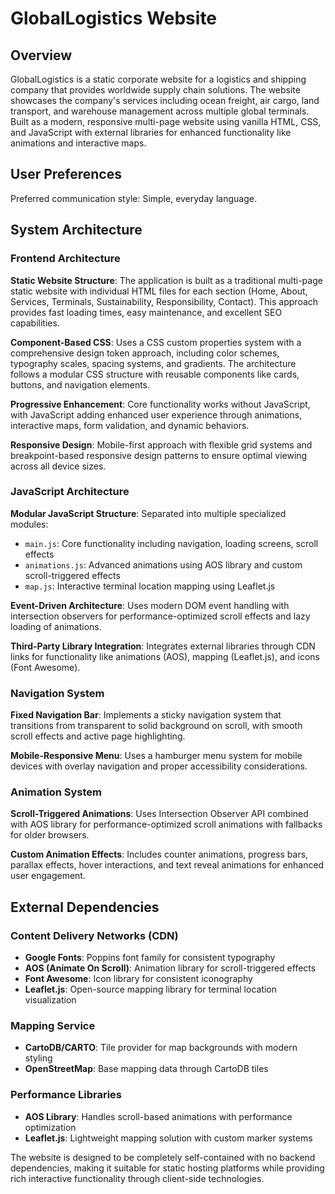 # GlobalLogistics Website

## Overview

GlobalLogistics is a static corporate website for a logistics and shipping company that provides worldwide supply chain solutions. The website showcases the company's services including ocean freight, air cargo, land transport, and warehouse management across multiple global terminals. Built as a modern, responsive multi-page website using vanilla HTML, CSS, and JavaScript with external libraries for enhanced functionality like animations and interactive maps.

## User Preferences

Preferred communication style: Simple, everyday language.

## System Architecture

### Frontend Architecture

**Static Website Structure**: The application is built as a traditional multi-page static website with individual HTML files for each section (Home, About, Services, Terminals, Sustainability, Responsibility, Contact). This approach provides fast loading times, easy maintenance, and excellent SEO capabilities.

**Component-Based CSS**: Uses a CSS custom properties system with a comprehensive design token approach, including color schemes, typography scales, spacing systems, and gradients. The architecture follows a modular CSS structure with reusable components like cards, buttons, and navigation elements.

**Progressive Enhancement**: Core functionality works without JavaScript, with JavaScript adding enhanced user experience through animations, interactive maps, form validation, and dynamic behaviors.

**Responsive Design**: Mobile-first approach with flexible grid systems and breakpoint-based responsive design patterns to ensure optimal viewing across all device sizes.

### JavaScript Architecture

**Modular JavaScript Structure**: Separated into multiple specialized modules:
- `main.js`: Core functionality including navigation, loading screens, scroll effects
- `animations.js`: Advanced animations using AOS library and custom scroll-triggered effects  
- `map.js`: Interactive terminal location mapping using Leaflet.js

**Event-Driven Architecture**: Uses modern DOM event handling with intersection observers for performance-optimized scroll effects and lazy loading of animations.

**Third-Party Library Integration**: Integrates external libraries through CDN links for functionality like animations (AOS), mapping (Leaflet.js), and icons (Font Awesome).

### Navigation System

**Fixed Navigation Bar**: Implements a sticky navigation system that transitions from transparent to solid background on scroll, with smooth scroll effects and active page highlighting.

**Mobile-Responsive Menu**: Uses a hamburger menu system for mobile devices with overlay navigation and proper accessibility considerations.

### Animation System

**Scroll-Triggered Animations**: Uses Intersection Observer API combined with AOS library for performance-optimized scroll animations with fallbacks for older browsers.

**Custom Animation Effects**: Includes counter animations, progress bars, parallax effects, hover interactions, and text reveal animations for enhanced user engagement.

## External Dependencies

### Content Delivery Networks (CDN)
- **Google Fonts**: Poppins font family for consistent typography
- **AOS (Animate On Scroll)**: Animation library for scroll-triggered effects
- **Font Awesome**: Icon library for consistent iconography
- **Leaflet.js**: Open-source mapping library for terminal location visualization

### Mapping Service
- **CartoDB/CARTO**: Tile provider for map backgrounds with modern styling
- **OpenStreetMap**: Base mapping data through CartoDB tiles

### Performance Libraries
- **AOS Library**: Handles scroll-based animations with performance optimization
- **Leaflet.js**: Lightweight mapping solution with custom marker systems

The website is designed to be completely self-contained with no backend dependencies, making it suitable for static hosting platforms while providing rich interactive functionality through client-side technologies.